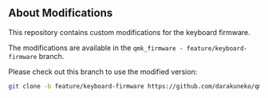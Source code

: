 ## About Modifications
This repository contains custom modifications for the keyboard firmware.

The modifications are available in the `qmk_firmware - feature/keyboard-firmware` branch.

Please check out this branch to use the modified version:

```bash
git clone -b feature/keyboard-firmware https://github.com/darakuneko/qmk_firmware.git
    